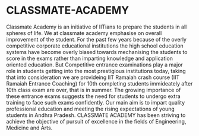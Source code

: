 CLASSMATE-ACADEMY
=================

Classmate Academy is an initiative of IITians to prepare the students in all spheres of life. We at classmate academy emphasise on overall improvement of the student.  For the past few years because of the overly competitive corporate educational institutions the high school education systems have become overly biased towards mechanising the students to score in the exams rather than imparting knowledge and application oriented education.  But Competitive entrance examinations play a major role in students getting into the most prestigious institutions today, taking that into consideration we are provideing IIT Ramaiah crash course (IIT Ramaiah Entrance Coaching) for 10th completing students immideately after 10th class exam are over, that is in summer. The growing importance of these entrance exams suggests the need for students to undergo extra training to face such exams confidently.  Our main aim is to impart quality professional education and meeting the rising expectations of young students in Andhra Pradesh. CLASSMATE ACADEMY has been striving to achieve the objective of pursuit of excellence in the fields of Engineering, Medicine and Arts.